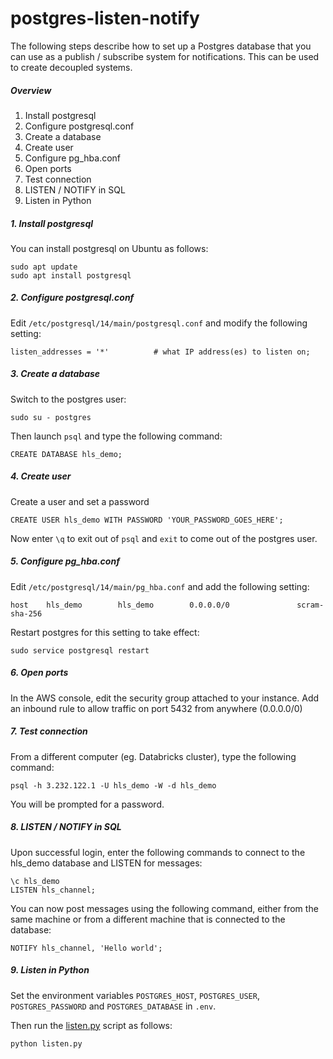 # postgres-listen-notify

The following steps describe how to set up a Postgres database that you can use as a publish / subscribe system for notifications. This can be used to create decoupled systems.

##### Overview

1. Install postgresql
2. Configure postgresql.conf
3. Create a database
4. Create user
5. Configure pg_hba.conf
6. Open ports
7. Test connection
8. LISTEN / NOTIFY in SQL
9. Listen in Python


##### 1. Install postgresql

You can install postgresql on Ubuntu as follows:

```
sudo apt update
sudo apt install postgresql
```

##### 2. Configure postgresql.conf

Edit `/etc/postgresql/14/main/postgresql.conf` and modify the following setting:

```
listen_addresses = '*'          # what IP address(es) to listen on;
```

##### 3. Create a database

Switch to the postgres user:

```
sudo su - postgres
```

Then launch `psql` and type the following command:

```
CREATE DATABASE hls_demo;
```

##### 4. Create user

Create a user and set a password

```
CREATE USER hls_demo WITH PASSWORD 'YOUR_PASSWORD_GOES_HERE';
```

Now enter `\q` to exit out of `psql` and `exit` to come out of the postgres user.

##### 5. Configure pg_hba.conf

Edit `/etc/postgresql/14/main/pg_hba.conf` and add the following setting:

```
host    hls_demo        hls_demo        0.0.0.0/0               scram-sha-256
```

Restart postgres for this setting to take effect:

```
sudo service postgresql restart
```

##### 6. Open ports

In the AWS console, edit the security group attached to your instance. Add an inbound rule to allow traffic on port 5432 from anywhere (0.0.0.0/0)

##### 7. Test connection

From a different computer (eg. Databricks cluster), type the following command:

```
psql -h 3.232.122.1 -U hls_demo -W -d hls_demo
```

You will be prompted for a password.

##### 8. LISTEN / NOTIFY in SQL

Upon successful login, enter the following commands to connect to the hls_demo database and LISTEN for messages:

```
\c hls_demo
LISTEN hls_channel;
```

You can now post messages using the following command, either from the same machine or from a different machine that is connected to the database:

```
NOTIFY hls_channel, 'Hello world';
```

##### 9. Listen in Python

Set the environment variables `POSTGRES_HOST`, `POSTGRES_USER`, `POSTGRES_PASSWORD` and `POSTGRES_DATABASE` in `.env`.

Then run the [listen.py](listen.py) script as follows:

```
python listen.py
```